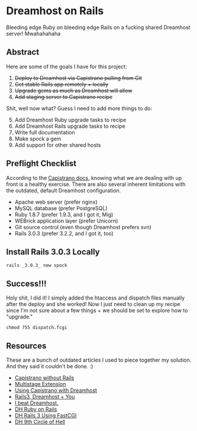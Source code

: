 # Dreamhost on Rails

Bleeding edge Ruby on bleeding edge Rails on a fucking shared Dreamhost server! Mwahahahaha

## Abstract

Here are some of the goals I have for this project:

1. <del>Deploy to Dreamhost via Capistrano pulling from Git</del>
2. <del>Get stable Rails app remotely + locally</del>
3. <del>Upgrade gems as much as Dreamhost will allow</del>
4. <del>Add staging server to Capistrano recipe</del>

Shit, well now what? Guess I need to add more things to do:

5. Add Dreamhost Ruby upgrade tasks to recipe
6. Add Dreamhost Rails upgrade tasks to recipe
7. Write full documentation
8. Make spock a gem
9. Add support for other shared hosts

## Preflight Checklist

According to the [Capistrano docs](https://github.com/capistrano/capistrano/wiki/2.x-From-The-Beginning), knowing what we are dealing with up front is a healthy exercise. There are also several inherent limitations with the outdated, default Dreamhost configuration.

- Apache web server (prefer nginx)
- MySQL database (prefer PostgreSQL)
- Ruby 1.8.7 (prefer 1.9.3, and I got it, Mig)
- WEBrick application layer (prefer Unicorn)
- Git source control (even though Dreamhost prefers svn)
- Rails 3.0.3 (prefer 3.2.2, and I got it, too)

## Install Rails 3.0.3 Locally

~~~
rails _3.0.3_ new spock 
~~~

## Success!!!

Holy shit, I did it! I simply added the htaccess and dispatch files manually after the deploy and she worked! Now I just need to clean up my recipe since I'm not sure about a few things + we should be set to explore how to "upgrade."

~~~
chmod 755 dispatch.fcgi
~~~

## Resources

These are a bunch of outdated articles I used to piece together my solution. And they said it couldn't be done. :)

- [Capistrano without Rails](http://ryanflorence.com/deploying-with-capistrano-without-rails)
- [Multistage Extension](https://github.com/capistrano/capistrano/wiki/2.x-Multistage-Extension)
- [Using Capistrano with Dreamhost](http://blog.gridworlds.com/rails/using-capistrano-with-dreamhost)
- [Rails3, Dreamhost + You](http://chrislaco.com/blog/rails3-dreamhost-and-you)
- [I beat Dreamhost.](http://blog.joeygeiger.com/2010/05/17/i-beat-dreamhost-how-to-really-get-rails-3-bundler-and-dreamhost-working)
- [DH Ruby on Rails](http://wiki.dreamhost.com/Ruby_on_Rails)
- [DH Rails 3 Using FastCGI](http://wiki.dreamhost.com/Rails_3#Using_FastCGI)
- [DH 9th Circle of Hell](http://discussion.dreamhost.com/thread-129360.html)